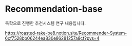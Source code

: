# Recommendation-base

독학으로 진행한 추천시스템 연구 내용입니다.

https://roasted-rake-be8.notion.site/Recommender-System-6cf7528bb06244ea830e86281257a8cf?pvs=4
